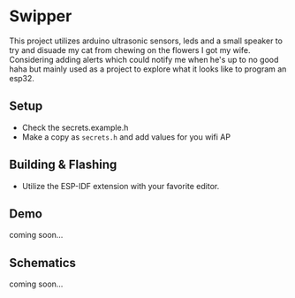 # Swipper
This project utilizes arduino ultrasonic sensors, leds and a small speaker to try and disuade my cat from chewing on the flowers I got my wife.
Considering adding alerts which could notify me when he's up to no good haha but mainly used as a project to explore what it looks like to program
an esp32.


## Setup
* Check the secrets.example.h
* Make a copy as `secrets.h` and add values for you wifi AP

## Building & Flashing
* Utilize the ESP-IDF extension with your favorite editor.

## Demo
coming soon...

## Schematics
coming soon...


